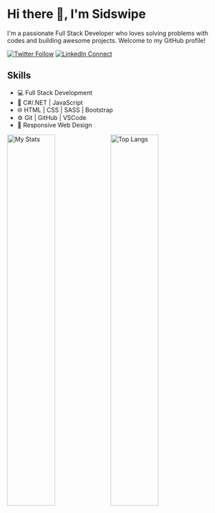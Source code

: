 
# Hi there 👋, I'm Sidswipe
I'm a passionate Full Stack Developer who loves solving problems with codes and building awesome projects. Welcome to my GitHub profile!

[![Twitter Follow](https://img.shields.io/twitter/follow/your_twitter_username?label=Follow&style=social)](https://twitter.com/sidswipe)
[![LinkedIn Connect](https://img.shields.io/badge/LinkedIn-Connect-blue)](https://ng.linkedin.com/in/ceze-nnaemeka)


## Skills
- 💻 Full Stack Development
- 🚀 C#/.NET | JavaScript  
- 🌐 HTML | CSS | SASS | Bootstrap
- ⚙️ Git | GitHub | VSCode
- 📱 Responsive Web Design


<img alt="My Stats" align="left" width="47%" src ="https://github-readme-stats.vercel.app/api?username=SidneyEmeka&show_icons=true&theme=transparent"/>
<img alt="Top Langs" align="left" width="47%" src="https://github-readme-stats.vercel.app/api/top-langs/?username=SidneyEmeka&layout=compact"/>

